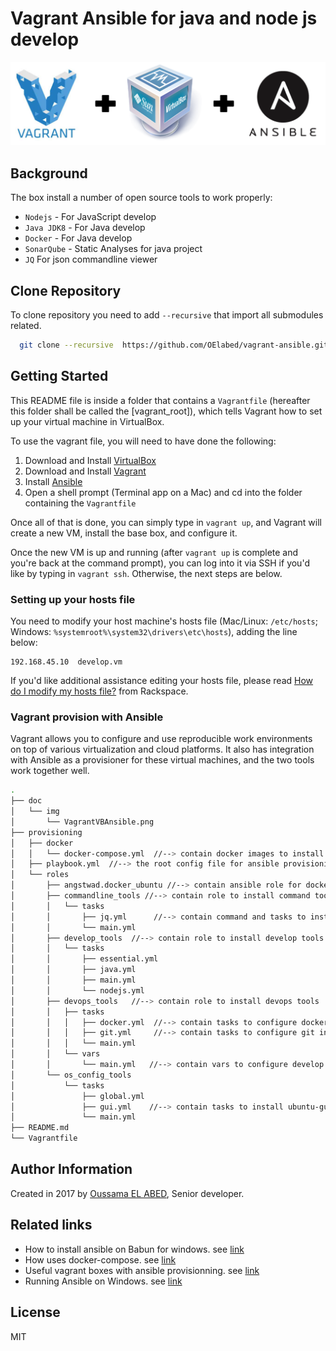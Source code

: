 # Vagrant Ansible for java and node js develop


[![VagrantVBAnsible](doc/img/VagrantVBAnsible.png)](doc/img/VagrantVBAnsible.png)

## Background
The box install a number of open source tools to work properly:

* `Nodejs` - For JavaScript develop 
* `Java JDK8` - For Java develop 
* `Docker` - For Java develop 
* `SonarQube` - Static Analyses for java project 
* `JQ` For json commandline viewer

## Clone Repository

To clone repository you need to add `--recursive` that import all submodules related. 

```sh
  git clone --recursive  https://github.com/OElabed/vagrant-ansible.git
```
## Getting Started

This README file is inside a folder that contains a `Vagrantfile` (hereafter this folder shall be called the [vagrant_root]), which tells Vagrant how to set up your virtual machine in VirtualBox.

To use the vagrant file, you will need to have done the following:

  1. Download and Install [VirtualBox](https://www.virtualbox.org/wiki/Downloads)
  2. Download and Install [Vagrant](https://www.vagrantup.com/downloads.html)
  3. Install [Ansible](http://docs.ansible.com/intro_installation.html)
  4. Open a shell prompt (Terminal app on a Mac) and cd into the folder containing the `Vagrantfile`

Once all of that is done, you can simply type in `vagrant up`, and Vagrant will create a new VM, install the base box, and configure it.

Once the new VM is up and running (after `vagrant up` is complete and you're back at the command prompt), you can log into it via SSH if you'd like by typing in `vagrant ssh`. Otherwise, the next steps are below.

### Setting up your hosts file

You need to modify your host machine's hosts file (Mac/Linux: `/etc/hosts`; Windows: `%systemroot%\system32\drivers\etc\hosts`), adding the line below:

    192.168.45.10  develop.vm

If you'd like additional assistance editing your hosts file, please read [How do I modify my hosts file?](http://www.rackspace.com/knowledge_center/article/how-do-i-modify-my-hosts-file) from Rackspace.

### Vagrant provision with Ansible
Vagrant allows you to configure and use reproducible work environments on top of various virtualization and cloud platforms. It also has integration with Ansible as a provisioner for these virtual machines, and the two tools work together well.

```sh
.
├── doc
│   └── img
│       └── VagrantVBAnsible.png
├── provisioning
│   ├── docker
│   │   └── docker-compose.yml  //--> contain docker images to install 
│   ├── playbook.yml  //--> the root config file for ansible provisioning
│   └── roles
│       ├── angstwad.docker_ubuntu //--> contain ansible role for docker tools
│       ├── commandline_tools //--> contain role to install command tools
│       │   └── tasks
│       │       ├── jq.yml      //--> contain command and tasks to install JQ 
│       │       └── main.yml
│       ├── develop_tools  //--> contain role to install develop tools
│       │   └── tasks
│       │       ├── essential.yml
│       │       ├── java.yml
│       │       ├── main.yml
│       │       └── nodejs.yml
│       ├── devops_tools   //--> contain role to install devops tools
│       │   ├── tasks
│       │   │   ├── docker.yml  //--> contain tasks to configure docker install
│       │   │   ├── git.yml  	//--> contain tasks to configure git install
│       │   │   └── main.yml
│       │   └── vars
│       │       └── main.yml   //--> contain vars to configure develop role
│       └── os_config_tools
│           └── tasks
│               ├── global.yml
│               ├── gui.yml    //--> contain tasks to install ubuntu-gui 
│               └── main.yml
├── README.md
└── Vagrantfile              
```

## Author Information

Created in 2017 by [Oussama EL ABED](https://github.com/OElabed), Senior developer.

## Related links
- How to install ansible on Babun for windows. see [link](https://www.azavea.com/blog/2014/10/30/running-vagrant-with-ansible-provisioning-on-windows/) 
- How uses docker-compose. see [link](https://docs.docker.com/compose/gettingstarted/)
- Useful vagrant boxes with ansible provisionning. see [link](https://github.com/geerlingguy/ansible-vagrant-examples)
- Running Ansible on Windows. see [link](https://gist.github.com/maurizi/325387aee9ea94fbf903)

License
----

MIT